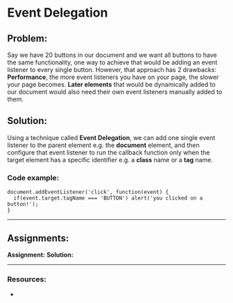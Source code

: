 # Event Delegation

## Problem:

Say we have 20 buttons in our document and we want all buttons to have the same functionality, one way to achieve that would be adding an event listener to every single button. However, that approach has 2 drawbacks:
**Performance**, the more event listeners you have on your page, the slower your page becomes.
**Later elements** that would be dynamically added to our document would also need their own event listeners manually added to them.

## Solution:

Using a technique called **Event Delegation**, we can add one single event listener to the parent element e.g. the **document** element, and then configure that event listener to run the callback function only when the target element has a specific identifier e.g. a **class** name or a **tag** name.

### Code example:

```JS
document.addEventListener('click', function(event) {
  if(event.target.tagName === 'BUTTON') alert('you clicked on a button!');
}
```

---

## Assignments:

**Assignment:** []()
**Solution:** []()

---

### Resources:

- []()
